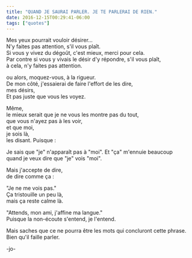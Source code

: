 ```yaml
---
title: "QUAND JE SAURAI PARLER. JE TE PARLERAI DE RIEN."
date: 2016-12-15T00:29:41-06:00
tags: ["quotes"]
---
```



Mes yeux pourrait vouloir désirer...<BR>
N'y faites pas attention, s'il vous plaît.<BR>
Si vous y vivez du dégoût, c'est mieux, merci pour cela.<BR>
Par contre si vous y vivais le désir d'y répondre, s'il vous plaît,<BR>
à cela, n'y faites pas attention.

ou alors, moquez-vous, à la rigueur.<BR>
De mon côté, j'essaierai de faire l'effort de les dire,<BR>
mes désirs,<BR>
Et pas juste que vous les voyez.<BR>

Même,<BR>
le mieux serait que je ne vous les montre pas du tout,<BR>
que vous n'ayez pas à les voir,<BR>
et que moi,<BR>
je sois là,<BR>
les disant. Puisque :<BR>

Je sais que "je" n'apparaît pas à "moi". Et "ça" m'ennuie beaucoup<BR>
quand je veux dire que "je" vois "moi".

Mais j'accepte de dire,<BR>
de dire comme ça : 

"Je ne me vois pas."<BR>
Ça tristouille un peu là,<BR>
mais ça reste calme là.

"Attends, mon ami, j'affine ma langue."<BR>
Puisque la non-écoute s'entend, je l'entend.

Mais saches que ce ne pourra être les mots qui concluront cette phrase. Bien qu'il faille parler.


-jo-
